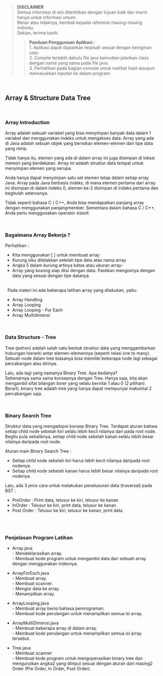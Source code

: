 >**DISCLAIMER**\
>Semua informasi di sini diterbitkan dengan tujuan baik dan murni hanya untuk informasi umum.\
>Benar atau tidaknya, kembali kepada referensi masing-masing individu.\
>Sekian, terima kasih.
>
>>**Panduan Penggunaan Aplikasi :**\
>		1. Aplikasi dapat dijalankan terpisah sesuai dengan keinginan user.\
>		2. Compile terlebih dahulu file java kemudian jalankan class dengan nama yang sama pada file java.\
>		3. Perhatikan pada bagian console untuk melihat hasil ataupun memasukkan inputan ke dalam program.

&nbsp;
## Array & Structure Data Tree

&nbsp;
### Array Introduction
Array adalah sebuah variabel yang bisa menyimpan banyak data dalam 1 variabel dan menggunakan indeks untuk mengakses data. Array yang ada di Java adalah sebuah objek yang berisikan elemen-elemen dari tipe data yang mirip.

Tidak hanya itu, elemen yang ada di dalam array ini juga disimpan di lokasi memori yang berdekatan. Array ini adalah struktur data tempat untuk menyimpan elemen yang serupa.

Anda hanya dapat menyimpan satu set elemen tetap dalam setiap array Java. Array pada Java berbasis indeks, di mana elemen pertama dari array ini disimpan di dalam indeks 0, elemen ke-2 disimpan di indeks pertama dan begitulah seterusnya.

Tidak seperti bahasa C / C++, Anda bisa mendapatkan panjang array dengan menggunakan panjangmember. Sementara dalam bahasa C / C++, Anda perlu menggunakan operator sizeof.

&nbsp;
### Bagaimana Array Bekerja ?
Perhatikan :
- Kita menggunakan [ ] untuk membuat array
- Kurung siku diletakkan setelah tipe data atau nama array
- Angka 5 dalam kurung artinya batas atau ukuran array-
- Array yang kosong siap diisi dengan data. Pastikan mengisinya dengan data yang sesuai  dengan tipe datanya.

\
&nbsp;
Pada materi ini ada beberapa latihan array yang dilakukan, yaitu:
- Array Handling
- Array Looping
- Array Looping - For Each
- Array Multidimensi

&nbsp;
### Data Structure - Tree
Tree (pohon) adalah salah satu bentuk struktur data yang menggambarkan hubungan hierarki antar elemen-elemennya (seperti relasi one to many). Sebuah node dalam tree biasanya bisa memiliki beberapa node lagi sebagai percabangan atas dirinya.

Lalu, ada lagi yang namanya Binary Tree. Apa bedanya?\
Sebenarnya sama sama konsepnya dengan Tree. Hanya saja, kita akan mengambil sifat bilangan biner yang selalu bernilai 1 atau 0 (2 pilihan). Berarti, binary tree adalah tree yang hanya dapat mempunyai maksimal 2 percabangan saja.

&nbsp;
### Binary Search Tree
Struktur data yang mengadopsi konsep Binary Tree. Terdapat aturan bahwa setiap child node sebelah kiri selalu lebih kecil nilainya dari pada root node. Begitu pula sebaliknya, setiap child node sebelah kanan selalu lebih besar nilainya daripada root node.

Aturan main Binary Search Tree :
- Setiap child node sebelah kiri harus lebih kecil nilainya daripada root nodenya.
- Setiap child node sebelah kanan harus lebih besar nilainya daripada root nodenya.

Lalu, ada 3 jenis cara untuk melakukan penelusuran data (traversal) pada BST :
- PreOrder : Print data, telusur ke kiri, telusur ke kanan
- InOrder : Telusur ke kiri, print data, telusur ke kanan
- Post Order : Telusur ke kiri, telusur ke kanan, print data

\
&nbsp;
### Penjelasan Program Latihan
- Array.java\
		- Mendeklarasikan array.\
		- Membuat kode program untuk mengambil data dari sebuah array dengan menggunakan indexnya.

- ArrayForEach.java\
    	- Membuat array.\
    	- Membuat scanner.\
    	- Mengisi data ke array.\
    	- Menampilkan array.

- ArrayLooping.java\
    	- Membuat array berisi bahasa pemrograman.\
    	- Membuat kode perulangan untuk menampilkan semua isi array.

- ArrayMultiDimensi.java\
    	- Membuat beberapa array di dalam array.\
    	- Membuat kode perulangan untuk menampilkan semua isi array tersebut.

- Tree.java\
    	- Membuat scanner\
    	- Membuat kode program untuk mengoperasikan binary tree dan mengurutkan angka2 yang diinput sesuai dengan aturan dari masing2 Order (Pre Order, In Order, Post Order).
    
&nbsp;